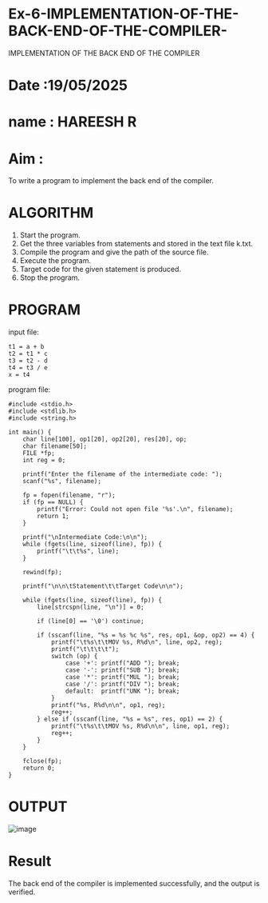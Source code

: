 # Ex-6-IMPLEMENTATION-OF-THE-BACK-END-OF-THE-COMPILER-
IMPLEMENTATION OF THE BACK END OF THE COMPILER 
# Date :19/05/2025
# name : HAREESH R
# Aim :
To write a program to implement the back end of the compiler.
# ALGORITHM
1. Start the program.
2. Get the three variables from statements and stored in the text file k.txt.
3. Compile the program and give the path of the source file.
4. Execute the program.
5. Target code for the given statement is produced.
6. Stop the program.
# PROGRAM
input file:
```
t1 = a + b
t2 = t1 * c
t3 = t2 - d
t4 = t3 / e
x = t4
```
program file:
```
#include <stdio.h>
#include <stdlib.h>
#include <string.h>

int main() {
    char line[100], op1[20], op2[20], res[20], op;
    char filename[50];
    FILE *fp;
    int reg = 0;

    printf("Enter the filename of the intermediate code: ");
    scanf("%s", filename);

    fp = fopen(filename, "r");
    if (fp == NULL) {
        printf("Error: Could not open file '%s'.\n", filename);
        return 1;
    }

    printf("\nIntermediate Code:\n\n");
    while (fgets(line, sizeof(line), fp)) {
        printf("\t\t%s", line);
    }

    rewind(fp);

    printf("\n\n\tStatement\t\tTarget Code\n\n");

    while (fgets(line, sizeof(line), fp)) {
        line[strcspn(line, "\n")] = 0;

        if (line[0] == '\0') continue;

        if (sscanf(line, "%s = %s %c %s", res, op1, &op, op2) == 4) {
            printf("\t%s\t\tMOV %s, R%d\n", line, op2, reg);
            printf("\t\t\t\t");
            switch (op) {
                case '+': printf("ADD "); break;
                case '-': printf("SUB "); break;
                case '*': printf("MUL "); break;
                case '/': printf("DIV "); break;
                default:  printf("UNK "); break;
            }
            printf("%s, R%d\n\n", op1, reg);
            reg++;
        } else if (sscanf(line, "%s = %s", res, op1) == 2) {
            printf("\t%s\t\tMOV %s, R%d\n\n", line, op1, reg);
            reg++;
        }
    }

    fclose(fp);
    return 0;
}
```
# OUTPUT
![image](https://github.com/user-attachments/assets/d9da6fde-d534-4314-8970-e854d7da6362)

# Result
The back end of the compiler is implemented successfully, and the output is verified.

